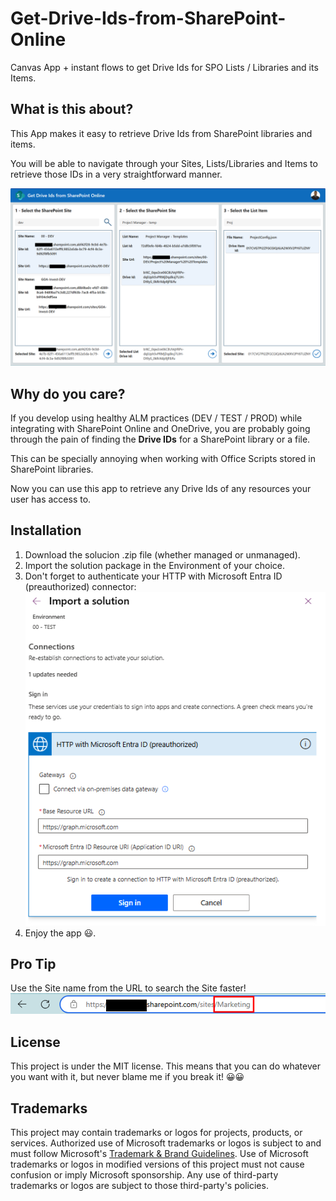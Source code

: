 # Get-Drive-Ids-from-SharePoint-Online
Canvas App + instant flows to get Drive Ids for SPO Lists / Libraries and its Items.

## What is this about?
This App makes it easy to retrieve Drive Ids from SharePoint libraries and items. 

You will be able to navigate through your Sites, Lists/Libraries and Items to retrieve those IDs in a very straightforward manner.


![alt text](<Get Drive Ids from SharePoint Online - App.png>)

## Why do you care?
If you develop using healthy ALM practices (DEV / TEST / PROD) while integrating with SharePoint Online and OneDrive, you are probably going through the pain of finding the **Drive IDs** for a SharePoint library or a file.

This can be specially annoying when working with Office Scripts stored in SharePoint libraries.

Now you can use this app to retrieve any Drive Ids of any resources your user has access to.


## Installation
1. Download the solucion .zip file (whether managed or unmanaged).
2. Import the solution package in the Environment of your choice.
3. Don't forget to authenticate your HTTP with Microsoft Entra ID (preauthorized) connector:
![alt text](import-solution-authenticate.png)
4. Enjoy the app 😃.

## Pro Tip
Use the Site name from the URL to search the Site faster!
![alt text](SiteUrlTip.png)

## License
This project is under the MIT license. This means that you can do whatever you want with it, but never blame me if you break it! 😀😀

## Trademarks
This project may contain trademarks or logos for projects, products, or services. Authorized use of Microsoft trademarks or logos is subject to and must follow Microsoft's [Trademark & Brand Guidelines](https://www.microsoft.com/en-us/legal/intellectualproperty/trademarks). Use of Microsoft trademarks or logos in modified versions of this project must not cause confusion or imply Microsoft sponsorship. Any use of third-party trademarks or logos are subject to those third-party's policies.
